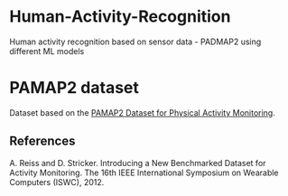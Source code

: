 # Human-Activity-Recognition
Human activity recognition based on sensor data - PADMAP2 using different ML models

# PAMAP2 dataset
Dataset based on the [PAMAP2 Dataset for Physical Activity Monitoring](https://archive.ics.uci.edu/ml/datasets/PAMAP2+Physical+Activity+Monitoring).

## References
A. Reiss and D. Stricker. Introducing a New Benchmarked Dataset for Activity Monitoring. The 16th IEEE International Symposium on Wearable Computers (ISWC), 2012.
